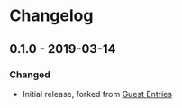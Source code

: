 Changelog
=========

## 0.1.0 - 2019-03-14

### Changed
- Initial release, forked from [Guest Entries](https://github.com/craftcms/guest-entries)

